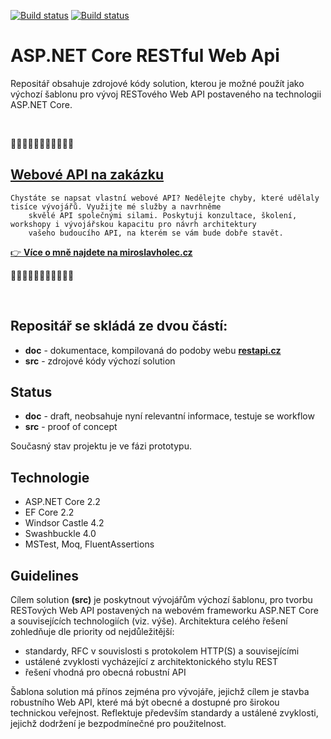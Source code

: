 [![Build status](https://mholec.visualstudio.com/DEV/_apis/build/status/Websites%20-%20HTML/RestApiCz)](https://mholec.visualstudio.com/DEV/_build/latest?definitionId=52)
[![Build status](https://mholec.visualstudio.com/DEV/_apis/build/status/RestApiCz%20-%20Apic)](https://mholec.visualstudio.com/DEV/_build/latest?definitionId=54)


# ASP.NET Core RESTful Web Api

Repositář obsahuje zdrojové kódy solution, kterou je možné použít jako výchozí šablonu pro vývoj RESTového Web API postaveného na technologii ASP.NET Core.

<p>&nbsp;</p>

📄📄📄📄📄📄📄📄📄📄📄
<div>
  <h2><a href="https://www.miroslavholec.cz">Webové API na zakázku</a></h2>
  <p>
  <code>Chystáte se napsat vlastní webové API? Nedělejte chyby, které udělaly tisíce vývojářů. Využijte mé služby a navrhněme 
    skvělé API společnými silami. Poskytuji konzultace, školení, workshopy i vývojářskou kapacitu pro návrh architektury
    vašeho budoucího API, na kterém se vám bude dobře stavět.</code>
  </p>
  <p><a href="https://www.miroslavholec.cz"> 👉 <strong>Více o mně najdete na miroslavholec.cz</strong></a></p>
</div>

📄📄📄📄📄📄📄📄📄📄📄

<p>&nbsp;</p>

<h2>Repositář se skládá ze dvou částí:</h2>

- **doc** - dokumentace, kompilovaná do podoby webu **[restapi.cz](https://www.restapi.cz)**
- **src** - zdrojové kódy výchozí solution

## Status

- **doc** - draft, neobsahuje nyní relevantní informace, testuje se workflow
- **src** - proof of concept


Současný stav projektu je ve fázi prototypu.

## Technologie

- ASP.NET Core 2.2
- EF Core 2.2
- Windsor Castle 4.2
- Swashbuckle 4.0
- MSTest, Moq, FluentAssertions

## Guidelines

Cílem solution **(src)** je poskytnout vývojářům výchozí šablonu, pro tvorbu RESTových Web API postavených na webovém frameworku ASP.NET Core a souvisejících technologiích (viz. výše). Architektura celého řešení zohledňuje dle priority od nejdůležitější:

- standardy, RFC v souvislosti s protokolem HTTP(S) a souvisejícími
- ustálené zvyklosti vycházející z architektonického stylu REST
- řešení vhodná pro obecná robustní API

Šablona solution má přínos zejména pro vývojáře, jejichž cílem je stavba robustního Web API, které má být obecné a dostupné pro širokou technickou veřejnost. Reflektuje především standardy a ustálené zvyklosti, jejichž dodržení je bezpodmínečné pro použitelnost.

